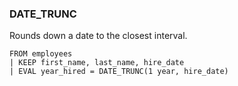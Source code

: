 <!--
This is generated by ESQL's AbstractFunctionTestCase. Do no edit it. See ../README.md for how to regenerate it.
-->

### DATE_TRUNC
Rounds down a date to the closest interval.

```
FROM employees
| KEEP first_name, last_name, hire_date
| EVAL year_hired = DATE_TRUNC(1 year, hire_date)
```
